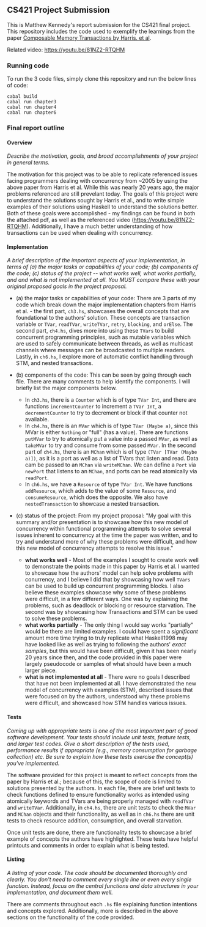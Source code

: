 ## CS421 Project Submission
This is Matthew Kennedy's report submission for the CS421 final project. This repository includes the code used to exemplify the learnings from the paper [Composable Memory Transactions by Harris. et al](https://dl.acm.org/doi/10.1145/1065944.1065952).

Related video: https://youtu.be/81NZ2-RTQHM

### Running code
To run the 3 code files, simply clone this repository and run the below lines of code:
```
cabal build
cabal run chapter3
cabal run chapter4
cabal run chapter6
```

### Final report outline
#### Overview
*Describe the motivation, goals, and broad accomplishments of your project in general terms.*

The motivation for this project was to be able to replicate referenced issues facing programmers dealing with concurrency from ~2005 by using the above paper from Harris et al. While this was nearly 20 years ago, the major problems referenced are still prevelant today. 
The goals of this project were to understand the solutions sought by Harris et al., and to write simple examples of their solutions using Haskell to understand the solutions better.
Both of these goals were accomplished - my findings can be found in both the attached pdf, as well as the referenced video (https://youtu.be/81NZ2-RTQHM). Additionally, I have a much better understanding of how transactions can be used when dealing with concurrency.

#### Implementation
*A brief description of the important aspects of your implementation, in terms of (a) the major tasks or capabilities of your code; (b) components of the code; (c) status of the project -- what works well, what works partially, and and what is not implemented at all. You MUST compare these with your original proposed goals in the project proposal.*

- (a) the major tasks or capabilities of your code: There are 3 parts of my code which break down the major implementation chapters from Harris et al. - the first part, `ch3.hs`, showcases the overall concepts that are foundational to the authors' solution. These concepts are transaction variable or `TVar`, `readTVar`, `writeTVar`, `retry`, `blocking`, and `orElse`. The second part, `ch4.hs`, dives more into using these `TVars` to build concurrent programming principles, such as mutable variables which are used to safely communicate between threads, as well as multicast channels where messages can be broadcasted to multiple readers. Lastly, in `ch6.hs`, I explore more of automatic conflict handling through STM, and nested transactions.

- (b) components of the code: This can be seen by going through each file. There are many comments to help identify the components. I will briefly list the major components below.
    - In `ch3.hs`, there is a `Counter` which is of type `TVar Int`, and there are functions `incrementCounter` to increment a `TVar Int`, a `decrementCounter` to try to decrement or block if that counter not available.
    - In `ch4.hs`, there is an `MVar` which is of type `TVar (Maybe a)`, since this MVar is either `Nothing` or "full" (has a value). There are functions `putMVar` to try to atomically put a value into a passed `MVar`, as well as `takeMVar` to try and consume from some passed `MVar`. In the second part of `ch4.hs`, there is an `MChan` which is of type `(TVar [TVar (Maybe a)])`, as it is a port as well as a list of TVars that listen and read. Data cam be passed to an `MChan` via `writeMChan`. We can define a `Port` via `newPort` that listens to an `MChan`, and ports can be read atomically via `readPort`.
    - In `ch6.hs`, we have a `Resource` of type `TVar Int`. We have functions `addResource`, which adds to the value of some `Resource`, and `consumeResource`, which does the opposite. We also have `nestedTransaction` to showcase a nested transaction.

- (c) status of the project: 
    From my project proposal: "My goal with this summary and/or presentation is to showcase how this new model of concurrency within functional programming attempts to solve several issues inherent to concurrency at the time the paper was written, and to try and understand more of why these problems were difficult, and how this new model of concurrency attempts to resolve this issue."

    - **what works well** - Most of the examples I sought to create work well to demonstrate the points made in this paper by Harris et al. I wanted to showcase how the authors' model can help solve problems with conurrency, and I believe I did that by showcasing how well `TVars` can be used to build up concurrent programming blocks. I also believe these examples showcase why some of these problems were difficult, in a few different ways. One was by explaining the problems, such as deadlock or blocking or resource starvation. The second was by showcasing how Transactions and STM can be used to solve these problems.
    - **what works partially** - The only thing I would say works "partially" would be there are limited examples. I could have spent a *significant* amount more time trying to truly replicate what Haskell1998 may have looked like as well as trying to following the authors' *exact samples*, but this would have been difficult, given it has been nearly 20 years since then, and the code provided in this paper were largely pseudocode or samples of what should have been a much larger piece.
    - **what is not implemented at all** - There were no goals I described that have not been implemented at all. I have demonstrated the new model of concurrency with examples (STM), described issues that were focused on by the authors, understood why these problems were difficult, and showcased how STM handles various issues.

#### Tests
*Coming up with appropriate tests is one of the most important part of good software development. Your tests should include unit tests, feature tests, and larger test codes. Give a short description of the tests used, performance results if appropriate (e.g., memory consumption for garbage collection) etc. Be sure to explain how these tests exercise the concept(s) you've implemented.*

The software provided for this project is meant to reflect concepts from the paper by Harris et al.; because of this, the scope of code is limited to solutions presented by the authors. In each file, there are brief unit tests to check functions defined to ensure functionality works as intended using atomically keywords and TVars are being properly managed with `readTVar` and `writeTVar`. Additionally, in `ch4.hs`, there are unit tests to check the `MVar` and `MChan` objects and their functionality, as well as in `ch6.hs` there are unit tests to check resource addition, consumption, and overall starvation.

Once unit tests are done, there are functionality tests to showcase a brief example of concepts the authors have highlighted. These tests have helpful printouts and comments in order to explain what is being tested.

#### Listing
*A listing of your code. The code should be documented thoroughly and clearly. You don't need to comment every single line or even every single function. Instead, focus on the central functions and data structures in your implementation, and document them well.*

There are comments throughout each `.hs` file explaining function intentions and concepts explored. Additionally, more is described in the above sections on the functionality of the code provided.